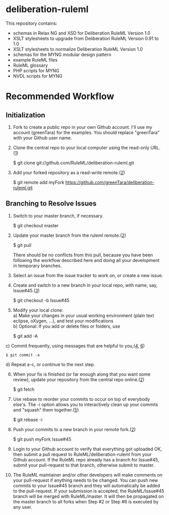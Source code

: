 deliberation-ruleml
===================
 
 This repository contains:
* schemas in Relax NG and XSD for Deliberation RuleML Version 1.0
* XSLT stylesheets to upgrade from Deliberation RuleML Version 0.91 to 1.0
* XSLT stylesheets to normalize Deliberation RuleML Version 1.0
* schemas for the MYNG modular design pattern
* example RuleML files
* RuleML glossary
* PHP scripts for MYNG
* NVDL scripts for MYNG
 
Recommended Workflow
====================

Initialization
--------------
1. Fork to create a public repo in your own Github account. 
I'll use my account (greenTara) for the examples. 
You should replace "greenTara" with your Github user name.

2. Clone the central repo to your local computer using the read-only URL.([1])

    $ git clone git://github.com/RuleML/deliberation-ruleml.git

3. Add your forked repository as a read-write remote.([2])

    $ git remote add myFork https://github.com/greenTara/deliberation-ruleml.git

Branching to Resolve Issues
---------------------------
1. Switch to your master branch, if necessary.

    $ git checkout master

2. Update your master branch from the ruleml remote.([2])
    
    $ git pull
    
    There should be no conflicts from this pull, because you have been following the
    workflow described here and doing all your development in temporary branches.
    
3. Select an issue from the issue tracker to work on, or create a new issue.

4. Create and switch to a new branch in your local repo, with name, say, Issue#45.([3])

    $ git checkout -b Issue#45 

5. Modify your local clone:  
  a) Make your changes in your usual working environment (plain text eclipse, oXygen, ...), and test your modifications  
  b) Optional: If you add or delete files or folders, use  

    $ git add -A

  c) Commit frequently, using messages that are helpful to you,([4], [6])  

    $ git commit -a
    
  d) Repeat a-c, or continue to the next step.
    
   

6. When your fix is finished (or far enough along that you want some review), 
  update your repository from the central repo online.([2]) 

    $ git fetch
    
7. Use rebase to reorder your commits to occur on top of everybody else's. 
   The -i option allows you to interactively clean up your commits and "squash" them together.([5])

    $ git rebase -i
    
8. Push your commits to a new branch in your remote fork.([2])

    $ git push myFork Issue#45
    
9. Login to your Github account to verify that everything got uploaded OK, then
submit a pull request to RuleML/deliberation-ruleml from your Github account.
If the RuleML repo already has a branch for Issue#45, submit your pull-request to that branch,
otherwise submit to master.

10. The RuleML maintainer and/or other developers will make comments on your pull-request if 
anything needs to be changed.
You can push new commits to your Issue#45 branch and they will automatically be added to the pull-request.
If your submission is accepted, the RuleML/Issue#45 branch will be merged with RuleML/master.
It will then be propagated on the master branch to all forks when Step #2 or Step #6 is 
executed by any user.

[1]:http://git-scm.com/book/en/Git-Basics-Getting-a-Git-Repository
[2]:http://git-scm.com/book/en/Git-Basics-Working-with-Remotes
[3]:http://git-scm.com/book/en/Git-Branching-Basic-Branching-and-Merging
[4]:http://git-scm.com/book/en/Git-Basics-Recording-Changes-to-the-Repository
[5]:http://git-scm.com/book/en/Git-Branching-Rebasing
[6]:http://git-scm.com/book/en/Getting-Started-Git-Basics

